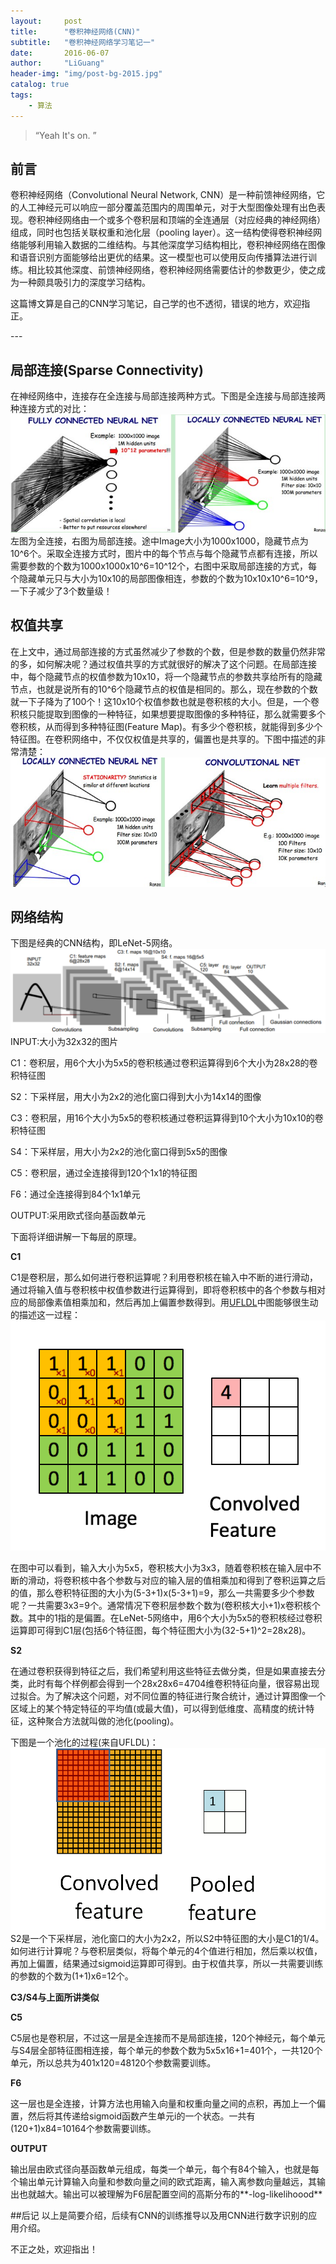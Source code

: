 ```yaml
---
layout:     post
title:      "卷积神经网络(CNN)"
subtitle:   "卷积神经网络学习笔记一"
date:       2016-06-07
author:     "LiGuang"
header-img: "img/post-bg-2015.jpg"
catalog: true
tags:
    - 算法
---
```


> “Yeah It's on. ”


## 前言
卷积神经网络（Convolutional Neural Network, CNN）是一种前馈神经网络，它的人工神经元可以响应一部分覆盖范围内的周围单元，对于大型图像处理有出色表现。卷积神经网络由一个或多个卷积层和顶端的全连通层（对应经典的神经网络）组成，同时也包括关联权重和池化层（pooling layer）。这一结构使得卷积神经网络能够利用输入数据的二维结构。与其他深度学习结构相比，卷积神经网络在图像和语音识别方面能够给出更优的结果。这一模型也可以使用反向传播算法进行训练。相比较其他深度、前馈神经网络，卷积神经网络需要估计的参数更少，使之成为一种颇具吸引力的深度学习结构。

这篇博文算是自己的CNN学习笔记，自己学的也不透彻，错误的地方，欢迎指正。

<p id = "build"></p>
---

## 局部连接(Sparse Connectivity)
在神经网络中，连接存在全连接与局部连接两种方式。下图是全连接与局部连接两种连接方式的对比：
![](https://raw.githubusercontent.com/CoolIceFire/CoolIceFire.github.io/master/img/20160607/01.jpg)
左图为全连接，右图为局部连接。途中Image大小为1000x1000，隐藏节点为10^6个。采取全连接方式时，图片中的每个节点与每个隐藏节点都有连接，所以需要参数的个数为1000x1000x10^6=10^12个，右图中采取局部连接的方式，每个隐藏单元只与大小为10x10的局部图像相连，参数的个数为10x10x10^6=10^9，一下子减少了3个数量级！
## 权值共享
在上文中，通过局部连接的方式虽然减少了参数的个数，但是参数的数量仍然非常的多，如何解决呢？通过权值共享的方式就很好的解决了这个问题。在局部连接中，每个隐藏节点的权值参数为10x10，将一个隐藏节点的参数共享给所有的隐藏节点，也就是说所有的10^6个隐藏节点的权值是相同的。那么，现在参数的个数就一下子降为了100个！这10x10个权值参数也就是卷积核的大小。但是，一个卷积核只能提取到图像的一种特征，如果想要提取图像的多种特征，那么就需要多个卷积核，从而得到多种特征图(Feature Map)。有多少个卷积核，就能得到多少个特征图。在卷积网络中，不仅仅权值是共享的，偏置也是共享的。下图中描述的非常清楚：
![](https://raw.githubusercontent.com/CoolIceFire/CoolIceFire.github.io/master/img/20160607/02.jpg)
## 网络结构
下图是经典的CNN结构，即LeNet-5网络。
![](https://raw.githubusercontent.com/CoolIceFire/CoolIceFire.github.io/master/img/20160607/03.png)
INPUT:大小为32x32的图片

C1：卷积层，用6个大小为5x5的卷积核通过卷积运算得到6个大小为28x28的卷积特征图

S2：下采样层，用大小为2x2的池化窗口得到大小为14x14的图像

C3：卷积层，用16个大小为5x5的卷积核通过卷积运算得到10个大小为10x10的卷积特征图

S4：下采样层，用大小为2x2的池化窗口得到5x5的图像

C5：卷积层，通过全连接得到120个1x1的特征图

F6：通过全连接得到84个1x1单元

OUTPUT:采用欧式径向基函数单元

下面将详细讲解一下每层的原理。

**C1**

C1是卷积层，那么如何进行卷积运算呢？利用卷积核在输入中不断的进行滑动，通过将输入值与卷积核中权值参数进行运算得到，即将卷积核中的各个参数与相对应的局部像素值相乘加和，然后再加上偏置参数得到。用[UFLDL](http://deeplearning.stanford.edu/wiki/index.php/Feature_extraction_using_convolution)中图能够很生动的描述这一过程：
![](https://raw.githubusercontent.com/CoolIceFire/CoolIceFire.github.io/master/img/20160607/04.gif)

在图中可以看到，输入大小为5x5，卷积核大小为3x3，随着卷积核在输入层中不断的滑动，将卷积核中各个参数与对应的输入层的值相乘加和得到了卷积运算之后的值，那么卷积特征图的大小为(5-3+1)x(5-3+1)=9，那么一共需要多少个参数呢？一共需要3x3=9个。通常情况下卷积层参数个数为(卷积核大小+1)x卷积核个数。其中的1指的是偏置。在LeNet-5网络中，用6个大小为5x5的卷积核经过卷积运算即可得到C1层(包括6个特征图，每个特征图大小为(32-5+1)^2=28x28)。

**S2**

在通过卷积获得到特征之后，我们希望利用这些特征去做分类，但是如果直接去分类，此时有每个样例都会得到一个28x28x6=4704维卷积特征向量，很容易出现过拟合。为了解决这个问题，对不同位置的特征进行聚合统计，通过计算图像一个区域上的某个特定特征的平均值(或最大值)，可以得到低维度、高精度的统计特征，这种聚合方法就叫做的池化(pooling)。

下图是一个池化的过程(来自UFLDL)：
![](https://raw.githubusercontent.com/CoolIceFire/CoolIceFire.github.io/master/img/20160607/05.gif)
S2是一个下采样层，池化窗口的大小为2x2，所以S2中特征图的大小是C1的1/4。如何进行计算呢？与卷积层类似，将每个单元的4个值进行相加，然后乘以权值，再加上偏置，结果通过sigmoid运算即可得到。由于权值共享，所以一共需要训练的参数的个数为(1+1)x6=12个。

**C3/S4与上面所讲类似**

**C5**

C5层也是卷积层，不过这一层是全连接而不是局部连接，120个神经元，每个单元与S4层全部特征图相连接，每个单元的参数个数为5x5x16+1=401个，一共120个单元，所以总共为401x120=48120个参数需要训练。

**F6**

这一层也是全连接，计算方法也用输入向量和权重向量之间的点积，再加上一个偏置，然后将其传递给sigmoid函数产生单元i的一个状态。一共有(120+1)x84=10164个参数需要训练。

**OUTPUT**

输出层由欧式径向基函数单元组成，每类一个单元，每个有84个输入，也就是每个输出单元计算输入向量和参数向量之间的欧式距离，输入离参数向量越远，其输出也就越大。输出可以被理解为F6层配置空间的高斯分布的**-log-likelihoood**

##后记
以上是简要介绍，后续有CNN的训练推导以及用CNN进行数字识别的应用介绍。

不正之处，欢迎指出！